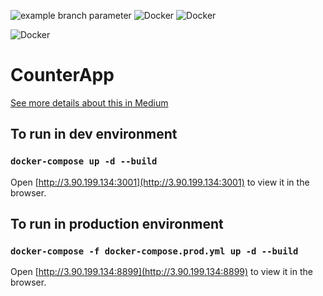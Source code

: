 
![example branch parameter](https://github.com/farhandroid/CounterApp/actions/workflows/CI_CD.yml/badge.svg?branch=master)
![Docker](https://img.shields.io/badge/-Docker-orange)  ![Docker](https://img.shields.io/badge/%20-Redux-blueviolet)

![Docker](https://img.shields.io/badge/-React-red) 


# CounterApp

[See more details about this in Medium](https://farhan-tanvir.medium.com/ci-cd-from-github-to-aws-ec2-using-github-action-e18b621c0507)


## To run in dev environment

### `docker-compose up -d --build`
Open [http://3.90.199.134:3001](http://3.90.199.134:3001) to view it in the browser.

## To run in production environment

### `docker-compose -f docker-compose.prod.yml up -d --build`
Open [http://3.90.199.134:8899](http://3.90.199.134:8899) to view it in the browser.
